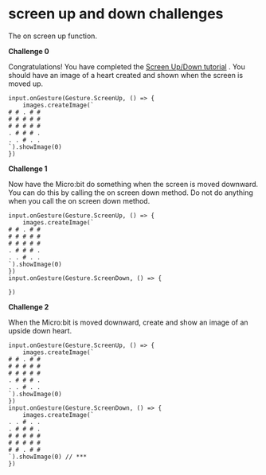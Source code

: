 # screen up and down challenges

The on screen up function.

**Challenge 0**

Congratulations! You have completed the  [Screen Up/Down tutorial](/hqjwkb) . You should have an image of a heart created and shown when the screen is moved up.

```
input.onGesture(Gesture.ScreenUp, () => {
    images.createImage(`
# # . # #
# # # # #
# # # # #
. # # # .
. . # . .
`).showImage(0)
})
```

**Challenge 1**

Now have the Micro:bit do something when the screen is moved downward. You can do this by calling the on screen down method. Do not do anything when you call the on screen down method.

```
input.onGesture(Gesture.ScreenUp, () => {
    images.createImage(`
# # . # #
# # # # #
# # # # #
. # # # .
. . # . .
`).showImage(0)
})
input.onGesture(Gesture.ScreenDown, () => {

})
```

**Challenge 2**

When the Micro:bit is moved downward, create and show an image of an upside down heart.

```
input.onGesture(Gesture.ScreenUp, () => {
    images.createImage(`
# # . # #
# # # # #
# # # # #
. # # # .
. . # . .
`).showImage(0)
})
input.onGesture(Gesture.ScreenDown, () => {
    images.createImage(`
. . # . .
. # # # .
# # # # #
# # # # #
# # . # #
`).showImage(0) // ***
})
```

